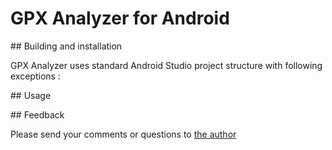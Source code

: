 # GPX Analyzer for Android

## Building and installation

GPX Analyzer uses standard Android Studio project structure with following exceptions :


## Usage

## Feedback

Please send your comments or questions to [the author](mailto://pavel@actiwerks.com)